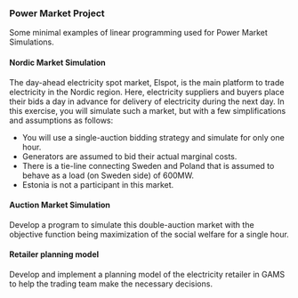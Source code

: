 ### Power Market Project

Some minimal examples of linear programming used for Power Market Simulations.

#### Nordic Market Simulation

The day-ahead electricity spot market, Elspot, is the main platform to trade electricity in the Nordic region. Here, electricity suppliers and buyers place their bids a day in advance for delivery of electricity during the next day. In this exercise, you will simulate such a market, but with a few simplifications and assumptions as follows:
- You will use a single-auction bidding strategy and simulate for only one hour.
- Generators are assumed to bid their actual marginal costs.
- There is a tie-line connecting Sweden and Poland that is assumed to behave as a load (on Sweden side) of 600MW.
- Estonia is not a participant in this market.

#### Auction Market Simulation

Develop a program to simulate this double-auction market with the objective function being maximization of the social welfare for a single hour.

#### Retailer planning model

Develop and implement a planning model of the electricity retailer in GAMS to help the trading team make the necessary decisions.
